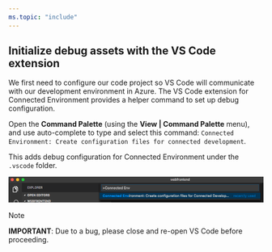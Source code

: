 ```yaml
---
ms.topic: "include"
---
```

## Initialize debug assets with the VS Code extension
We first need to configure our code project so VS Code will communicate with our development environment in Azure. The VS Code extension for Connected Environment provides a helper command to set up debug configuration. 

Open the **Command Palette** (using the **View | Command Palette** menu), and use auto-complete to type and select this command: `Connected Environment: Create configuration files for connected development`. 

This adds debug configuration for Connected Environment under the `.vscode` folder.

![](../media/vsce-command-palette.png)

> [!Note]
> **IMPORTANT**: Due to a bug, please close and re-open VS Code before proceeding.